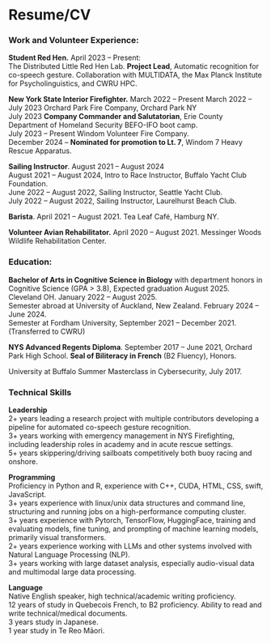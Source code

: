 # Resume/CV
### Work and Volunteer Experience:
**Student Red Hen.**   April 2023 – Present: \
The Distributed Little Red Hen Lab. **Project Lead**, Automatic recognition for co-speech gesture.  Collaboration with MULTIDATA, the Max Planck Institute for Psycholinguistics, and CWRU HPC. 

**New York State Interior Firefighter.** March 2022 – Present
March 2022 – July 2023 Orchard Park Fire Company, Orchard Park NY \
July 2023 **Company Commander and Salutatorian**, Erie County Department of Homeland Security BEFO-IFO boot camp. \
July 2023 – Present  Windom Volunteer Fire Company. \
December 2024 – **Nominated for promotion to Lt. 7**, Windom 7 Heavy Rescue Apparatus. 

**Sailing Instructor**.  August 2021 – August 2024 \
August 2021 – August 2024, Intro to Race Instructor, Buffalo Yacht Club Foundation. \
June 2022 – August 2022, Sailing Instructor, Seattle Yacht Club. \
July 2022 – August 2022, Sailing Instructor, Laurelhurst Beach Club. 

**Barista**.  April 2021 – August 2021.  Tea Leaf Café, Hamburg NY. 

**Volunteer Avian Rehabilitator.**  April 2020 – August 2021.  Messinger Woods Wildlife Rehabilitation Center. 

### Education:
**Bachelor of Arts in Cognitive Science in Biology** with department honors in Cognitive Science (GPA > 3.8), Expected graduation August 2025. Cleveland OH. January 2022 – August 2025. \
Semester abroad at University of Auckland, New Zealand. February 2024 – June 2024. \
Semester at Fordham University, September 2021 – December 2021. (Transferred to CWRU) 

**NYS Advanced Regents Diploma**. September 2017 – June 2021, Orchard Park High School.  **Seal of Biliteracy in French** (B2 Fluency), Honors. 

University at Buffalo Summer Masterclass in Cybersecurity, July 2017.

### Technical Skills

**Leadership** \
2+ years leading a research project with multiple contributors developing a pipeline for automated co-speech gesture recognition. \
3+ years working with emergency management in NYS Firefighting, including leadership roles in academy and in acute rescue settings. \
5+ years skippering/driving sailboats competitively both buoy racing and onshore. 

**Programming** \
Proficiency in Python and R, experience with C++, CUDA, HTML, CSS, swift, JavaScript. \
3+ years experience with linux/unix data structures and command line, structuring and running jobs on a high-performance computing cluster. \
3+ years experience with Pytorch, TensorFlow, HuggingFace, training and evaluating models, fine tuning, and prompting of machine learning models, primarily visual transformers. \
2+ years experience working with LLMs and other systems involved with Natural Language Processing (NLP). \
3+ years working with large dataset analysis, especially audio-visual data and multimodal large data processing. 

**Language** \
Native English speaker, high technical/academic writing proficiency. \
12 years of study in Quebecois French, to B2 proficiency. Ability to read and write technical/medical documents. \
3 years study in Japanese. \
1 year study in Te Reo Māori. 


